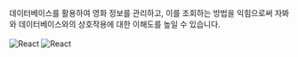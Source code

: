 데이터베이스를 활용하여 영화 정보를 관리하고, 이를 조회하는 방법을 익힘으로써 자봐와 데이터베이스와의 상호작용에 대한 이해도를 높일 수 있습니다.
</br></br>
![React](https://img.shields.io/badge/eclipseide-444444?style=for-the-badge&logo=eclipseide&logoColor=#525C86)
![React](https://img.shields.io/badge/mysql-ffffff?style=for-the-badge&logo=mysql)

